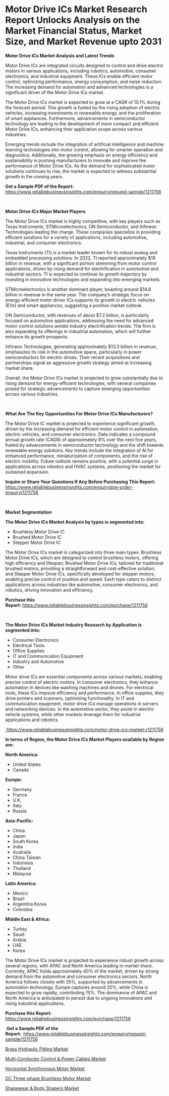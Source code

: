 <p><h1>Motor Drive ICs Market Research Report Unlocks Analysis on the Market Financial Status, Market Size, and Market Revenue upto 2031</h1></p><p><strong>Motor Drive ICs Market Analysis and Latest Trends</strong></p>
<p><p>Motor Drive ICs are integrated circuits designed to control and drive electric motors in various applications, including robotics, automotive, consumer electronics, and industrial equipment. These ICs enable efficient motor control, optimizing performance, energy consumption, and noise reduction. The increasing demand for automation and advanced technologies is a significant driver of the Motor Drive ICs market.</p><p>The Motor Drive ICs market is expected to grow at a CAGR of 10.1% during the forecast period. This growth is fueled by the rising adoption of electric vehicles, increasing investments in renewable energy, and the proliferation of smart appliances. Furthermore, advancements in semiconductor technology are leading to the development of more compact and efficient Motor Drive ICs, enhancing their application scope across various industries.</p><p>Emerging trends include the integration of artificial intelligence and machine learning technologies into motor control, allowing for smarter operation and diagnostics. Additionally, the growing emphasis on energy efficiency and sustainability is pushing manufacturers to innovate and improve the performance of Motor Drive ICs. As the demand for sophisticated motor solutions continues to rise, the market is expected to witness substantial growth in the coming years.</p></p>
<p><strong>Get a Sample PDF of the Report:&nbsp;</strong> <a href="https://www.reliablebusinessinsights.com/enquiry/request-sample/1211756?utm_campaign=1119&utm_medium=2&utm_source=Github&utm_content=ia&utm_term=29102024&utm_id=motor-drive-ics">https://www.reliablebusinessinsights.com/enquiry/request-sample/1211756</a></p>
<p>&nbsp;</p>
<p><strong>Motor Drive ICs Major Market Players</strong></p>
<p><p>The Motor Drive ICs market is highly competitive, with key players such as Texas Instruments, STMicroelectronics, ON Semiconductor, and Infineon Technologies leading the charge. These companies specialize in providing efficient solutions for a variety of applications, including automotive, industrial, and consumer electronics.</p><p>Texas Instruments (TI) is a market leader known for its robust analog and embedded processing solutions. In 2022, TI reported approximately $18 billion in revenue, with a significant portion stemming from motor control applications, driven by rising demand for electrification in automotive and industrial sectors. TI is expected to continue its growth trajectory by investing in innovative technologies and expanding into emerging markets.</p><p>STMicroelectronics is another dominant player, boasting around $14.8 billion in revenue in the same year. The company’s strategic focus on energy-efficient motor driver ICs supports its growth in electric vehicles (EVs) and smart appliances, suggesting a positive market outlook.</p><p>ON Semiconductor, with revenues of about $7.2 billion, is particularly focused on automotive applications, addressing the need for advanced motor control solutions amidst industry electrification trends. The firm is also expanding its offerings in industrial automation, which will further enhance its growth prospects.</p><p>Infineon Technologies, generating approximately $13.3 billion in revenue, emphasizes its role in the automotive space, particularly in power semiconductors for electric drives. Their recent acquisitions and partnerships signal an aggressive growth strategy aimed at increasing market share.</p><p>Overall, the Motor Drive ICs market is projected to grow substantially due to rising demand for energy-efficient technologies, with several companies poised for strategic advancements to capture emerging opportunities across various industries.</p></p>
<p>&nbsp;</p>
<p><strong>What Are The Key Opportunities For Motor Drive ICs Manufacturers?</strong></p>
<p><p>The Motor Drive IC market is projected to experience significant growth, driven by the increasing demand for efficient motor control in automation, electric vehicles, and consumer electronics. Data indicates a compound annual growth rate (CAGR) of approximately 8% over the next five years, fueled by advancements in semiconductor technology and the shift towards renewable energy solutions. Key trends include the integration of AI for enhanced performance, miniaturization of components, and the rise of electric mobility. Future outlook remains positive, with a potential surge in applications across robotics and HVAC systems, positioning the market for sustained expansion.</p></p>
<p><strong>Inquire or Share Your Questions If Any Before Purchasing This Report:</strong> <a href="https://www.reliablebusinessinsights.com/enquiry/pre-order-enquiry/1211756?utm_campaign=1119&utm_medium=2&utm_source=Github&utm_content=ia&utm_term=29102024&utm_id=motor-drive-ics">https://www.reliablebusinessinsights.com/enquiry/pre-order-enquiry/1211756</a></p>
<p>&nbsp;</p>
<p><strong>Market Segmentation</strong></p>
<p><strong>The Motor Drive ICs Market Analysis by types is segmented into:</strong></p>
<p><ul><li>Brushless Motor Drive IC</li><li>Brushed Motor Drive IC</li><li>Stepper Motor Drive IC</li></ul></p>
<p><p>The Motor Drive ICs market is categorized into three main types: Brushless Motor Drive ICs, which are designed to control brushless motors, offering high efficiency and lifespan; Brushed Motor Drive ICs, tailored for traditional brushed motors, providing a straightforward and cost-effective solution; and Stepper Motor Drive ICs, specifically developed for stepper motors, enabling precise control of position and speed. Each type caters to distinct applications across industries like automotive, consumer electronics, and robotics, driving innovation and efficiency.</p></p>
<p><strong>Purchase this Report:&nbsp;</strong><a href="https://www.reliablebusinessinsights.com/purchase/1211756?utm_campaign=1119&utm_medium=2&utm_source=Github&utm_content=ia&utm_term=29102024&utm_id=motor-drive-ics">https://www.reliablebusinessinsights.com/purchase/1211756</a></p>
<p>&nbsp;</p>
<p><strong>The Motor Drive ICs Market Industry Research by Application is segmented into:</strong></p>
<p><ul><li>Consumer Electronics</li><li>Electrical Tools</li><li>Office Supplies</li><li>IT and Communication Equipment</li><li>Industry and Automotive</li><li>Other</li></ul></p>
<p><p>Motor drive ICs are essential components across various markets, enabling precise control of electric motors. In consumer electronics, they enhance automation in devices like washing machines and drones. For electrical tools, these ICs improve efficiency and performance. In office supplies, they drive printers and scanners, optimizing functionality. In IT and communication equipment, motor drive ICs manage operations in servers and networking devices. In the automotive sector, they assist in electric vehicle systems, while other markets leverage them for industrial applications and robotics.</p></p>
<p><a href="https://www.reliablebusinessinsights.com/motor-drive-ics-market-r1211756?utm_campaign=1119&utm_medium=2&utm_source=Github&utm_content=ia&utm_term=29102024&utm_id=motor-drive-ics">&nbsp;https://www.reliablebusinessinsights.com/motor-drive-ics-market-r1211756</a></p>
<p><strong>In terms of Region, the Motor Drive ICs Market Players available by Region are:</strong></p>
<p>
    <p> <strong> North America: </strong>
        <ul>
            <li>United States</li>
            <li>Canada</li>
        </ul>
        </p> 
    <p> <strong> Europe: </strong>
        <ul>
            <li>Germany</li>
            <li>France</li>
            <li>U.K.</li>
            <li>Italy</li>
            <li>Russia</li>
        </ul>
        </p> 
    <p> <strong> Asia-Pacific: </strong>
        <ul>
            <li>China</li>
            <li>Japan</li>
            <li>South Korea</li>
            <li>India</li>
            <li>Australia</li>
            <li>China Taiwan</li>
            <li>Indonesia</li>
            <li>Thailand</li>
            <li>Malaysia</li>
        </ul>
        </p> 
    <p> <strong> Latin America: </strong>
        <ul>
            <li>Mexico</li>
            <li>Brazil</li>
            <li>Argentina Korea</li>
            <li>Colombia</li>
        </ul>
        </p> 
    <p> <strong> Middle East & Africa: </strong>
        <ul>
            <li>Turkey</li>
            <li>Saudi</li>
            <li>Arabia</li>
            <li>UAE</li>
            <li>Korea</li>
        </ul>
    </p>
    </p>
<p><p>The Motor Drive ICs market is projected to experience robust growth across several regions, with APAC and North America leading in market share. Currently, APAC holds approximately 40% of the market, driven by strong demand from the automotive and consumer electronics sectors. North America follows closely with 25%, supported by advancements in automation technology. Europe captures around 20%, while China is expected to grow rapidly, contributing 15%. The dominance of APAC and North America is anticipated to persist due to ongoing innovations and rising industrial applications.</p></p>
<p><strong>Purchase this Report: </strong><a href="https://www.reliablebusinessinsights.com/purchase/1211756?utm_campaign=1119&utm_medium=2&utm_source=Github&utm_content=ia&utm_term=29102024&utm_id=motor-drive-ics">https://www.reliablebusinessinsights.com/purchase/1211756</a></p>
<p>&nbsp;<strong>Get a Sample PDF of the Report:&nbsp;&nbsp;</strong><a href="https://www.reliablebusinessinsights.com/enquiry/request-sample/1211756?utm_campaign=1119&utm_medium=2&utm_source=Github&utm_content=ia&utm_term=29102024&utm_id=motor-drive-ics">https://www.reliablebusinessinsights.com/enquiry/request-sample/1211756</a></p>
<p><strong></strong></p>
<p><p><a href="https://www.linkedin.com/pulse/brass-hydraulic-fitting-market-size-growth-industry-analysis-qhfoe?utm_campaign=1119&utm_medium=2&utm_source=Github&utm_content=ia&utm_term=29102024&utm_id=motor-drive-ics">Brass Hydraulic Fitting Market</a></p><p><a href="https://github.com/catusaesianou/Market-Research-Report-List-1/blob/main/multi-conductor-control-power-cables-market.md?utm_campaign=1119&utm_medium=2&utm_source=Github&utm_content=ia&utm_term=29102024&utm_id=motor-drive-ics">Multi-Conductor Control & Power Cables Market</a></p><p><a href="https://issuu.com/reportprime-2/docs/horizontal-synchronous-motor-market_5a244ab04483c4?utm_campaign=1119&utm_medium=2&utm_source=Github&utm_content=ia&utm_term=29102024&utm_id=motor-drive-ics">Horizontal Synchronous Motor Market</a></p><p><a href="https://issuu.com/reportprime-2/docs/dc-three-phase-brushless-motor-mark_320ba84228cec2?utm_campaign=1119&utm_medium=2&utm_source=Github&utm_content=ia&utm_term=29102024&utm_id=motor-drive-ics">DC Three-phase Brushless Motor Market</a></p><p><a href="https://github.com/sogusofer/Market-Research-Report-List-1/blob/main/shapewear-body-shapers-market.md?utm_campaign=1119&utm_medium=2&utm_source=Github&utm_content=ia&utm_term=29102024&utm_id=motor-drive-ics">Shapewear & Body Shapers Market</a></p></p>